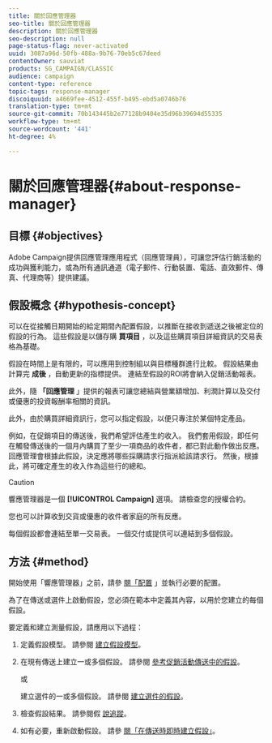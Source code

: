 ```yaml
---
title: 關於回應管理器
seo-title: 關於回應管理器
description: 關於回應管理器
seo-description: null
page-status-flag: never-activated
uuid: 3087a96d-50fb-488a-9b76-70eb5c67deed
contentOwner: sauviat
products: SG_CAMPAIGN/CLASSIC
audience: campaign
content-type: reference
topic-tags: response-manager
discoiquuid: a4669fee-4512-455f-b495-ebd5a0746b76
translation-type: tm+mt
source-git-commit: 70b143445b2e77128b9404e35d96b39694d55335
workflow-type: tm+mt
source-wordcount: '441'
ht-degree: 4%

---
```



# 關於回應管理器{#about-response-manager}

## 目標 {#objectives}

Adobe Campaign提供回應管理應用程式（回應管理員），可讓您評估行銷活動的成功與獲利能力，或為所有通訊通道（電子郵件、行動裝置、電話、直效郵件、傳真、代理商等）提供建議。

## 假設概念 {#hypothesis-concept}

可以在從接觸日期開始的給定期間內配置假設，以推斷在接收到遞送之後被定位的假設的行為。 這些假設是以儲存購 **買項目** ，以及這些購買項目詳細資訊的交易表格為基礎。

假設在時間上是有限的，可以應用到控制組以與目標種群進行比較。 假設結果由計算完 **成後** ，自動更新的指標提供。 連結至假設的ROI將會納入促銷活動報表。

此外，隨 **「回應管理** 」提供的報表可讓您總結與營業額增加、利潤計算以及交付或優惠的投資報酬率相關的資訊。

此外，由於購買詳細資訊行，您可以指定假設，以便只專注於某個特定產品。

例如，在促銷項目的傳送後，我們希望評估產生的收入。 我們套用假設，即任何在觸發傳送後的一個月內購買了至少一項商品的收件者，都已對此動作做出反應。 回應管理會根據此假設，決定應將哪些採購請求行指派給該請求行。 然後，根據此，將可確定產生的收入作為這些行的總和。

>[!CAUTION]
>
>響應管理器是一個 **[!UICONTROL Campaign]** 選項。 請檢查您的授權合約。

您也可以計算收到交貨或優惠的收件者家庭的所有反應。

每個假設都會連結至單一交易表。 一個交付或提供可以連結到多個假設。

## 方法 {#method}

開始使用「響應管理器」之前，請參 [閱「配置](../../campaign/using/configuration.md) 」並執行必要的配置。

為了在傳送或選件上啟動假設，您必須在範本中定義其內容，以用於您建立的每個假設。

要定義和建立測量假設，請應用以下過程：

1. 定義假設模型。 請參閱 [建立假設模型](../../campaign/using/hypothesis-templates.md#creating-a-hypothesis-model)。
1. 在現有傳送上建立一或多個假設。 請參閱 [參考促銷活動傳送中的假設](../../campaign/using/creating-hypotheses.md#referencing-a-hypothesis-in-a-campaign-delivery)。

   或

   建立選件的一或多個假設。 請參閱 [建立選件的假設](../../campaign/using/creating-hypotheses.md#creating-a-hypothesis-on-an-offer)。

1. 檢查假設結果。 請參閱假 [說追蹤](../../campaign/using/hypothesis-tracking.md)。
1. 如有必要，重新啟動假設。 請參 [閱「在傳送時即時建立假設」](../../campaign/using/creating-hypotheses.md#creating-a-hypothesis-on-the-fly-on-a-delivery)。

